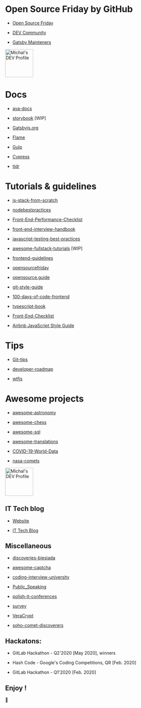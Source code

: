 # Open Source Friday by GitHub

* [Open Source Friday](https://opensourcefriday.com/users/mbiesiad)

* [DEV Community](https://dev.to/mbiesiad)

* [Gatsby Mainteners](https://github.com/gatsbyjs)

<a href="https://dev.to/mbiesiad">
  <img src="https://d2fltix0v2e0sb.cloudfront.net/dev-badge.svg" alt="Michal's DEV Profile" height="90" width="90">
</a>

# Docs

* [ava-docs](https://github.com/mbiesiad/ava-docs/blob/pl_PL/pl_PL/readme.md)

* [storybook](https://github.com/mbiesiad/storybook/tree/pl_PL) [WIP]

* [Gatsbyjs.org](https://github.com/mbiesiad/gatsby-pl)

* [Flame](https://github.com/mbiesiad/flame)

* [Gulp](https://github.com/mbiesiad/gulp)

* [Cypress](https://github.com/mbiesiad/cypress-documentation)

* [tldr](https://github.com/mbiesiad/tldr)

# Tutorials & guidelines

* [js-stack-from-scratch](https://github.com/mbiesiad/js-stack-from-scratch)

* [nodebestpractices](https://github.com/mbiesiad/nodebestpractices/blob/master/README.polish.md)

* [Front-End-Performance-Checklist](https://github.com/mbiesiad/Front-End-Performance-Checklist)

* [front-end-interview-handbook](https://github.com/mbiesiad/front-end-interview-handbook/blob/master/Translations/Polish/README.md)

* [javascript-testing-best-practices](https://github.com/mbiesiad/javascript-testing-best-practices/blob/master/readme-pl.md)

* [awesome-fullstack-tutorials](https://github.com/mbiesiad/awesome-fullstack-tutorials/tree/pl) [WIP]

* [frontend-guidelines](https://github.com/mbiesiad/frontend-guidelines)

* [opensourcefriday](https://github.com/mbiesiad/opensourcefriday/tree/pl)

* [opensource.guide](https://github.com/mbiesiad/opensource.guide/tree/pl)

* [git-style-guide](https://github.com/mbiesiad/git-style-guide)

* [100-days-of-code-frontend](https://github.com/mbiesiad/100-days-of-code-frontend)

* [typescript-book](https://github.com/mbiesiad/typescript-book)

* [Front-End-Checklist](https://github.com/mbiesiad/Front-End-Checklist)

* [Airbnb JavaScript Style Guide](https://github.com/mbiesiad/javascript)

# Tips

* [Git-tips](https://github.com/mbiesiad/tips)

* [developer-roadmap](https://github.com/mbiesiad/developer-roadmap/tree/master/translations/polish)

* [wtfjs](https://github.com/mbiesiad/wtfjs)

# Awesome projects

* [awesome-astronomy](https://github.com/mbiesiad/awesome-astronomy)

* [awesome-chess](https://github.com/mbiesiad/awesome-chess)

* [awesome-sql](https://github.com/mbiesiad/awesome-sql)

* [awesome-translations](https://github.com/mbiesiad/awesome-translations)

* [COVID-19-World-Data](https://github.com/mbiesiad/COVID-19-World-Data)

* [nasa-comets](https://github.com/mbiesiad/nasa-comets)

<a href="https://dev.to/mbiesiad">
  <img src="https://d2fltix0v2e0sb.cloudfront.net/dev-badge.svg" alt="Michal's DEV Profile" height="90" width="90">
</a>

## IT Tech blog

* [Website](https://biesiadamichal.wordpress.com/)

* [IT Tech Blog](https://c0dingp0int3r.design.blog/)

## Miscellaneous

* [discoveries-biesiada](https://github.com/mbiesiad/discoveries-biesiada)

* [awesome-captcha](https://github.com/mbiesiad/awesome-captcha)

* [coding-interview-university](https://github.com/mbiesiad/coding-interview-university)

* [Public_Speaking](https://github.com/mbiesiad/Public_Speaking)

* [polish-it-conferences](https://github.com/mbiesiad/polish-it-conferences)

* [survey](https://github.com/mbiesiad/survey)

* [VeraCrypt](https://github.com/mbiesiad/VeraCrypt)

* [soho-comet-discoverers](https://github.com/mbiesiad/soho-comet-discoverers)

## Hackatons:

* GitLab Hackathon - Q2'2020 [May 2020], winners

* Hash Code - Google's Coding Competitions, QR [Feb. 2020]

* GitLab Hackathon - Q1'2020 [Feb. 2020]

## Enjoy !

:rocket:
